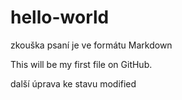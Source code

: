 # hello-world
zkouška psaní 
je ve formátu Markdown

This will be my first file on GitHub.

další úprava ke stavu modified